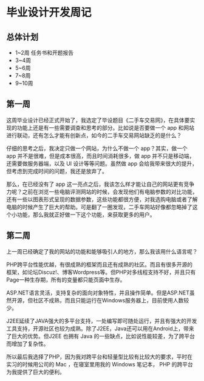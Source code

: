 # 毕业设计开发周记

## 总体计划

* 1~2周 任务书和开题报告
* 3~4周
* 5~6周
* 7~8周
* 9~10周


## 第一周

这周毕业设计已经正式开始了，我选定了毕设题目《二手车交易网》，在具体要实现的功能上还是有一些需要调查和思考的部分。比如说是否要做一个 app 和网站进行联动，还有怎么才能有创新点，如今的二手车交易网站缺乏的是什么？

仔细的思考之后，我决定只做一个网站，为什么不做一个 app？其实，做一个 app 并不是很难，但是成本很高，而且时间消耗很多，做 app 并不只是移动端，还需要做服务器端，以及 UI 设计等等问题。虽然做 app 会给我带来很大的提升，但考虑到完成时间的问题，我还是放弃了。

那么，在已经没有了 app 这一亮点之后，我该怎么样才能让自己的网站更有竞争力呢？之前在浏览一些电脑评测网站的时候，会发现他们有电脑参数的对比功能，还有一些以图表形式呈现的数据参数，这些功能都很方便，对我选购电脑或者了解电脑的时候产生了巨大的帮助。可是翻了一圈发现，二手车网站好像都忽略掉了这个小功能，那么我就正好做一下这个功能，来获取更多的用户。

## 第二周

上一周已经确定了我的网站的功能和能够吸引人的地方，那么我该用什么语言呢？

PHP跨平台性能优越，有很成熟的框架而且还有成熟的社区。而且有很多开源的框架，如论坛Discuz!、博客Wordpress等。但PHP对多线程支持不好，并且只有 Page一种生存期，所有的变量都只能页面中生存。

ASP.NET语言灵活，支持复杂的面向对象特性，并且操作简单。但是ASP.NET虽然开源，但社区不成熟，而且只能运行在Windows服务器上，目前使用人数较少。

J2EE延续了JAVA强大的多平台支持，一处编写即可随处运行，并且有强大的开发工具支持，开源社区也较为成熟。除了J2EE，Java还可以用在Android上，带来了巨大的优势。但J2EE 也拥有 Java 的一些缺点，比如说性能较差，为了跨平台而增加了复杂性。

所以最后我选择了PHP，因为我对跨平台和轻量型比较有比较大的要求，平时在实习的时候用公司的 Mac ，在寝室里用我的 Windows 笔记本， PHP 的跨平台为我提供了巨大的便利。